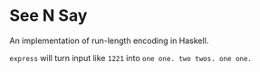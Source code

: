 # See N Say

An implementation of run-length encoding in Haskell.

`express` will turn input like `1221` into `one one. two twos. one one.`
